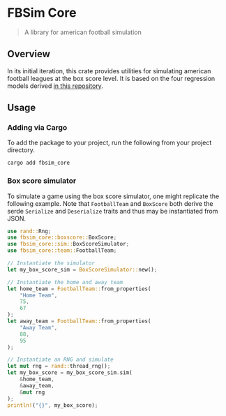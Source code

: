 # FBSim Core

> A library for american football simulation

## Overview

In its initial iteration, this crate provides utilities for simulating american football leagues at the box score level.  It is based on the four regression models derived [in this repository](https://github.com/whatsacomputertho/fbdb-boxscore-eda).

## Usage

### Adding via Cargo

To add the package to your project, run the following from your project directory.
```sh
cargo add fbsim_core
```

### Box score simulator

To simulate a game using the box score simulator, one might replicate the following example.  Note that `FootballTeam` and `BoxScore` both derive the serde `Serialize` and `Deserialize` traits and thus may be instantiated from JSON.

```rust
use rand::Rng;
use fbsim_core::boxscore::BoxScore;
use fbsim_core::sim::BoxScoreSimulator;
use fbsim_core::team::FootballTeam;

// Instantiate the simulator
let my_box_score_sim = BoxScoreSimulator::new();

// Instantiate the home and away team
let home_team = FootballTeam::from_properties(
    "Home Team",
    75,
    67
);
let away_team = FootballTeam::from_properties(
    "Away Team",
    88,
    95
);

// Instantiate an RNG and simulate
let mut rng = rand::thread_rng();
let my_box_score = my_box_score_sim.sim(
    &home_team,
    &away_team,
    &mut rng
);
println!("{}", my_box_score);
```

